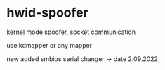 # hwid-spoofer
kernel mode spoofer, socket communication


use kdmapper or any mapper

new added smbios serial changer -> date 2.09.2022
